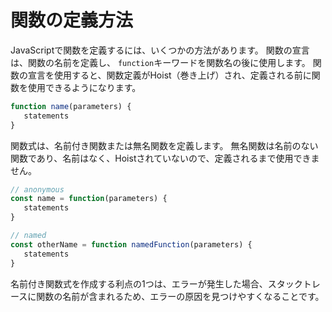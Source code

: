 # **関数の定義方法**

JavaScriptで関数を定義するには、いくつかの方法があります。
関数の宣言は、関数の名前を定義し、 `function`キーワードを関数名の後に使用します。
関数の宣言を使用すると、関数定義がHoist（巻き上げ）され、定義される前に関数を使用できるようになります。


```js
function name(parameters) {
   statements
}
```

関数式は、名前付き関数または無名関数を定義します。
無名関数は名前のない関数であり、名前はなく、Hoistされていないので、定義されるまで使用できません。



```js
// anonymous
const name = function(parameters) {
   statements
}

// named
const otherName = function namedFunction(parameters) {
   statements
}
```

名前付き関数式を作成する利点の1つは、エラーが発生した場合、スタックトレースに関数の名前が含まれるため、エラーの原因を見つけやすくなることです。
